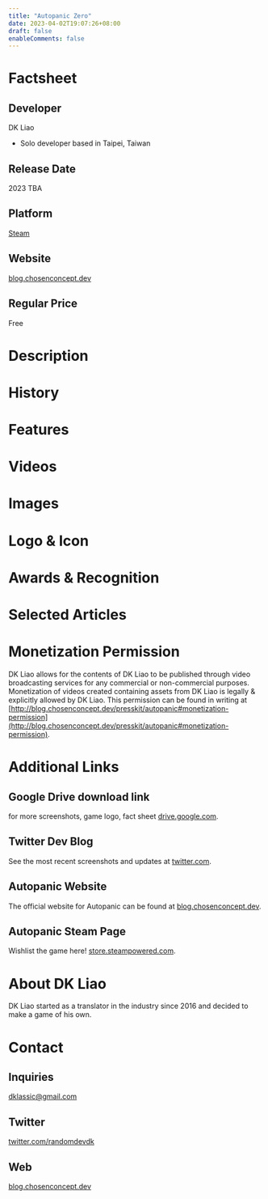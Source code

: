 ```yaml
---
title: "Autopanic Zero"
date: 2023-04-02T19:07:26+08:00
draft: false
enableComments: false
---
```


<!-- dklassic.p@gmail.com -->
# Factsheet

## Developer

DK Liao

- Solo developer based in Taipei, Taiwan

## Release Date

2023 TBA

## Platform

[Steam](https://store.steampowered.com/app/1274830/)

## Website

[blog.chosenconcept.dev](https://blog.chosenconcept.dev/games/autopanic)

## Regular Price

Free

# Description

# History

# Features

# Videos

# Images

# Logo & Icon

# Awards & Recognition

# Selected Articles

# Monetization Permission

DK Liao allows for the contents of DK Liao to be published through video broadcasting services for any commercial or non-commercial purposes. Monetization of videos created containing assets from DK Liao is legally & explicitly allowed by DK Liao. This permission can be found in writing at [http://blog.chosenconcept.dev/presskit/autopanic#monetization-permission](http://blog.chosenconcept.dev/presskit/autopanic#monetization-permission).

# Additional Links

## Google Drive download link
for more screenshots, game logo, fact sheet [drive.google.com]().

## Twitter Dev Blog
See the most recent screenshots and updates at [twitter.com](https://www.twitter.com/randomdevdk).

## Autopanic Website
The official website for Autopanic can be found at [blog.chosenconcept.dev](https://blog.chosenconcept.dev/games/autopanic).

## Autopanic Steam Page
Wishlist the game here! [store.steampowered.com](https://store.steampowered.com/app/1274830/).

<!-- ## Autopanic Soundtrack -->


<!-- ## Autopanic Credits
The full credits for Autopanic can be found at [blog.chosenconcept.dev](https://blog.chosenconcept.dev/games/autopanic). -->

# About DK Liao

DK Liao started as a translator in the industry since 2016 and decided to make a game of his own.

# Contact

## Inquiries

dklassic@gmail.com

## Twitter

[twitter.com/randomdevdk](https://www.twitter.com/randomdevdk)

## Web

[blog.chosenconcept.dev](https://blog.chosenconcept.dev/games/)